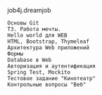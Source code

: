 job4j.dreamjob

    Основы Git
    ТЗ. Работа мечты.
    Hello world для WEB
    HTML, Bootstrap, Thymeleaf
    Архитектура Web приложений
    Формы
    Database в Web
    Авторизация и аутентификация
    Spring Test, Mockito
    Тестовое задание "Кинотеатр"
    Контрольные вопросы "Веб"
